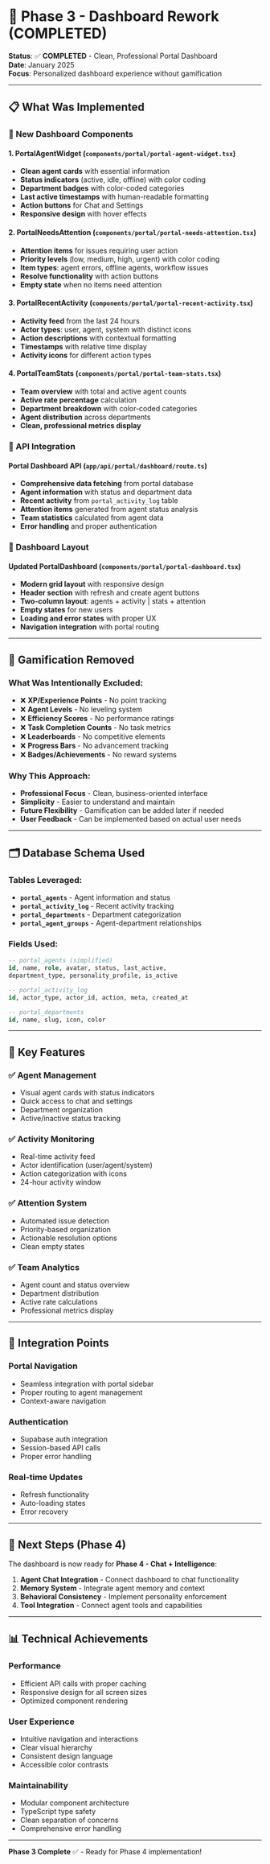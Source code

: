 # 🎯 Phase 3 - Dashboard Rework (COMPLETED)

**Status**: ✅ **COMPLETED** - Clean, Professional Portal Dashboard  
**Date**: January 2025  
**Focus**: Personalized dashboard experience without gamification

---

## 📋 What Was Implemented

### 🧱 New Dashboard Components

#### 1. **PortalAgentWidget** (`components/portal/portal-agent-widget.tsx`)
- **Clean agent cards** with essential information
- **Status indicators** (active, idle, offline) with color coding
- **Department badges** with color-coded categories
- **Last active timestamps** with human-readable formatting
- **Action buttons** for Chat and Settings
- **Responsive design** with hover effects

#### 2. **PortalNeedsAttention** (`components/portal/portal-needs-attention.tsx`)
- **Attention items** for issues requiring user action
- **Priority levels** (low, medium, high, urgent) with color coding
- **Item types**: agent errors, offline agents, workflow issues
- **Resolve functionality** with action buttons
- **Empty state** when no items need attention

#### 3. **PortalRecentActivity** (`components/portal/portal-recent-activity.tsx`)
- **Activity feed** from the last 24 hours
- **Actor types**: user, agent, system with distinct icons
- **Action descriptions** with contextual formatting
- **Timestamps** with relative time display
- **Activity icons** for different action types

#### 4. **PortalTeamStats** (`components/portal/portal-team-stats.tsx`)
- **Team overview** with total and active agent counts
- **Active rate percentage** calculation
- **Department breakdown** with color-coded categories
- **Agent distribution** across departments
- **Clean, professional metrics display**

### 🔌 API Integration

#### **Portal Dashboard API** (`app/api/portal/dashboard/route.ts`)
- **Comprehensive data fetching** from portal database
- **Agent information** with status and department data
- **Recent activity** from `portal_activity_log` table
- **Attention items** generated from agent status analysis
- **Team statistics** calculated from agent data
- **Error handling** and proper authentication

### 🎨 Dashboard Layout

#### **Updated PortalDashboard** (`components/portal/portal-dashboard.tsx`)
- **Modern grid layout** with responsive design
- **Header section** with refresh and create agent buttons
- **Two-column layout**: agents + activity | stats + attention
- **Empty states** for new users
- **Loading and error states** with proper UX
- **Navigation integration** with portal routing

---

## 🚫 Gamification Removed

### What Was Intentionally Excluded:
- ❌ **XP/Experience Points** - No point tracking
- ❌ **Agent Levels** - No leveling system
- ❌ **Efficiency Scores** - No performance ratings
- ❌ **Task Completion Counts** - No task metrics
- ❌ **Leaderboards** - No competitive elements
- ❌ **Progress Bars** - No advancement tracking
- ❌ **Badges/Achievements** - No reward systems

### Why This Approach:
- **Professional Focus** - Clean, business-oriented interface
- **Simplicity** - Easier to understand and maintain
- **Future Flexibility** - Gamification can be added later if needed
- **User Feedback** - Can be implemented based on actual user needs

---

## 🗂️ Database Schema Used

### Tables Leveraged:
- **`portal_agents`** - Agent information and status
- **`portal_activity_log`** - Recent activity tracking
- **`portal_departments`** - Department categorization
- **`portal_agent_groups`** - Agent-department relationships

### Fields Used:
```sql
-- portal_agents (simplified)
id, name, role, avatar, status, last_active, 
department_type, personality_profile, is_active

-- portal_activity_log
id, actor_type, actor_id, action, meta, created_at

-- portal_departments
id, name, slug, icon, color
```

---

## 🎯 Key Features

### ✅ **Agent Management**
- Visual agent cards with status indicators
- Quick access to chat and settings
- Department organization
- Active/inactive status tracking

### ✅ **Activity Monitoring**
- Real-time activity feed
- Actor identification (user/agent/system)
- Action categorization with icons
- 24-hour activity window

### ✅ **Attention System**
- Automated issue detection
- Priority-based organization
- Actionable resolution options
- Clean empty states

### ✅ **Team Analytics**
- Agent count and status overview
- Department distribution
- Active rate calculations
- Professional metrics display

---

## 🔄 Integration Points

### **Portal Navigation**
- Seamless integration with portal sidebar
- Proper routing to agent management
- Context-aware navigation

### **Authentication**
- Supabase auth integration
- Session-based API calls
- Proper error handling

### **Real-time Updates**
- Refresh functionality
- Auto-loading states
- Error recovery

---

## 🚀 Next Steps (Phase 4)

The dashboard is now ready for **Phase 4 - Chat + Intelligence**:

1. **Agent Chat Integration** - Connect dashboard to chat functionality
2. **Memory System** - Integrate agent memory and context
3. **Behavioral Consistency** - Implement personality enforcement
4. **Tool Integration** - Connect agent tools and capabilities

---

## 📊 Technical Achievements

### **Performance**
- Efficient API calls with proper caching
- Responsive design for all screen sizes
- Optimized component rendering

### **User Experience**
- Intuitive navigation and interactions
- Clear visual hierarchy
- Consistent design language
- Accessible color contrasts

### **Maintainability**
- Modular component architecture
- TypeScript type safety
- Clean separation of concerns
- Comprehensive error handling

---

**Phase 3 Complete** ✅ - Ready for Phase 4 implementation! 